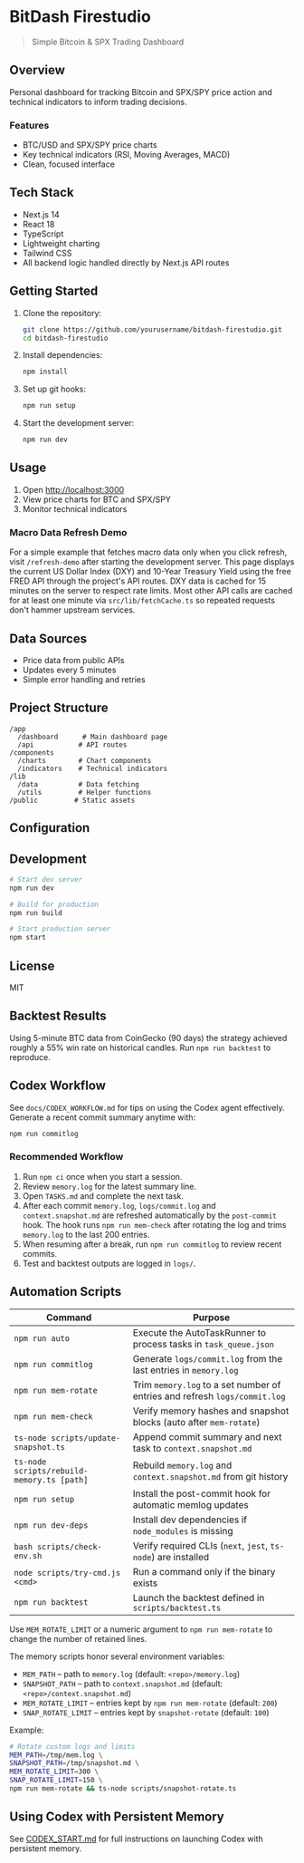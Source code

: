 # BitDash Firestudio

> Simple Bitcoin & SPX Trading Dashboard

## Overview

Personal dashboard for tracking Bitcoin and SPX/SPY price action and technical indicators to inform trading decisions.

### Features

- BTC/USD and SPX/SPY price charts
- Key technical indicators (RSI, Moving Averages, MACD)
- Clean, focused interface

## Tech Stack

- Next.js 14
- React 18
- TypeScript
- Lightweight charting
- Tailwind CSS
- All backend logic handled directly by Next.js API routes

## Getting Started

1. Clone the repository:

   ```bash
   git clone https://github.com/yourusername/bitdash-firestudio.git
   cd bitdash-firestudio
   ```

2. Install dependencies:

   ```bash
   npm install
   ```

3. Set up git hooks:
   ```bash
   npm run setup
   ```

4. Start the development server:
   ```bash
   npm run dev
   ```

## Usage

1. Open [http://localhost:3000](http://localhost:3000)
2. View price charts for BTC and SPX/SPY
3. Monitor technical indicators

### Macro Data Refresh Demo

For a simple example that fetches macro data only when you click refresh, visit
`/refresh-demo` after starting the development server. This page displays the
current US Dollar Index (DXY) and 10-Year Treasury Yield using the free FRED
API through the project's API routes. DXY data is cached for 15 minutes on the
server to respect rate limits. Most other API calls are cached for at least one
minute via `src/lib/fetchCache.ts` so repeated requests don't hammer upstream
services.

## Data Sources

- Price data from public APIs
- Updates every 5 minutes
- Simple error handling and retries

## Project Structure

```
/app
  /dashboard      # Main dashboard page
  /api           # API routes
/components
  /charts        # Chart components
  /indicators    # Technical indicators
/lib
  /data          # Data fetching
  /utils         # Helper functions
/public         # Static assets
```

## Configuration


## Development

```bash
# Start dev server
npm run dev

# Build for production
npm run build

# Start production server
npm start
```

## License

MIT

## Backtest Results

Using 5-minute BTC data from CoinGecko (90 days) the strategy achieved roughly a 55% win rate on historical candles. Run `npm run backtest` to reproduce.

## Codex Workflow

See `docs/CODEX_WORKFLOW.md` for tips on using the Codex agent effectively.
Generate a recent commit summary anytime with:

```bash
npm run commitlog
```

### Recommended Workflow

1. Run `npm ci` once when you start a session.
2. Review `memory.log` for the latest summary line.
3. Open `TASKS.md` and complete the next task.
4. After each commit `memory.log`, `logs/commit.log` and `context.snapshot.md` are refreshed automatically by the `post-commit` hook. The hook runs `npm run mem-check` after rotating the log and trims `memory.log` to the last 200 entries.
5. When resuming after a break, run `npm run commitlog` to review recent commits.
6. Test and backtest outputs are logged in `logs/`.

## Automation Scripts

| Command | Purpose |
| ------- | ------- |
| `npm run auto` | Execute the AutoTaskRunner to process tasks in `task_queue.json` |
| `npm run commitlog` | Generate `logs/commit.log` from the last entries in `memory.log` |
| `npm run mem-rotate` | Trim `memory.log` to a set number of entries and refresh `logs/commit.log` |
| `npm run mem-check` | Verify memory hashes and snapshot blocks (auto after `mem-rotate`) |
| `ts-node scripts/update-snapshot.ts` | Append commit summary and next task to `context.snapshot.md` |
| `ts-node scripts/rebuild-memory.ts [path]` | Rebuild `memory.log` and `context.snapshot.md` from git history |
| `npm run setup` | Install the post-commit hook for automatic memlog updates |
| `npm run dev-deps` | Install dev dependencies if `node_modules` is missing |
| `bash scripts/check-env.sh` | Verify required CLIs (`next`, `jest`, `ts-node`) are installed |
| `node scripts/try-cmd.js <cmd>` | Run a command only if the binary exists |
| `npm run backtest` | Launch the backtest defined in `scripts/backtest.ts` |

Use `MEM_ROTATE_LIMIT` or a numeric argument to `npm run mem-rotate` to change the number of retained lines.

The memory scripts honor several environment variables:

- `MEM_PATH` – path to `memory.log` (default: `<repo>/memory.log`)
- `SNAPSHOT_PATH` – path to `context.snapshot.md` (default: `<repo>/context.snapshot.md`)
- `MEM_ROTATE_LIMIT` – entries kept by `npm run mem-rotate` (default: `200`)
- `SNAP_ROTATE_LIMIT` – entries kept by `snapshot-rotate` (default: `100`)

Example:

```bash
# Rotate custom logs and limits
MEM_PATH=/tmp/mem.log \
SNAPSHOT_PATH=/tmp/snapshot.md \
MEM_ROTATE_LIMIT=300 \
SNAP_ROTATE_LIMIT=150 \
npm run mem-rotate && ts-node scripts/snapshot-rotate.ts
```

## Using Codex with Persistent Memory

See [CODEX_START.md](CODEX_START.md) for full instructions on launching Codex with persistent memory.
